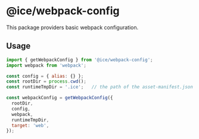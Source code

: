 # @ice/webpack-config

This package providers basic webpack configuration.

## Usage

```js
import { getWebpackConfig } from '@ice/webpack-config';
import webpack from 'webpack';

const config = { alias: {} };
const rootDir = process.cwd();
const runtimeTmpDir = '.ice';   // the path of the asset-manifest.json

const webpackConfig = getWebpackConfig({ 
  rootDir, 
  config,
  webpack, 
  runtimeTmpDir,
  target: 'web',
});
```
